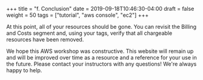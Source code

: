+++
title = "f. Conclusion"
date = 2019-09-18T10:46:30-04:00
draft = false
weight = 50
tags = ["tutorial", "aws console", "ec2"]
+++

At this point, all of your resources should be gone. You can revisit the Billing and Costs segment and, using your tags, verify that all chargeable resources have been removed. 

We hope this AWS workshop was constructive. This website will remain up and will be improved over time as a resource and a reference for your use in the future. Please contact your instructors with any questions! We're always happy to help.
